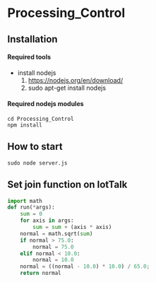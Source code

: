 # Processing_Control

## Installation
#### Required tools
- install nodejs    
  1. https://nodejs.org/en/download/
  2. sudo apt-get install nodejs

#### Required nodejs modules
```
cd Processing_Control
npm install
```

## How to start
```
sudo node server.js
```

## Set join function on IotTalk
```python
import math
def run(*args):
    sum = 0
    for axis in args:
        sum = sum + (axis * axis)
    normal = math.sqrt(sum)
    if normal > 75.0:
        normal = 75.0
    elif normal < 10.0:
        normal = 10.0
    normal = ((normal - 10.0) * 10.0) / 65.0;
    return normal
```
